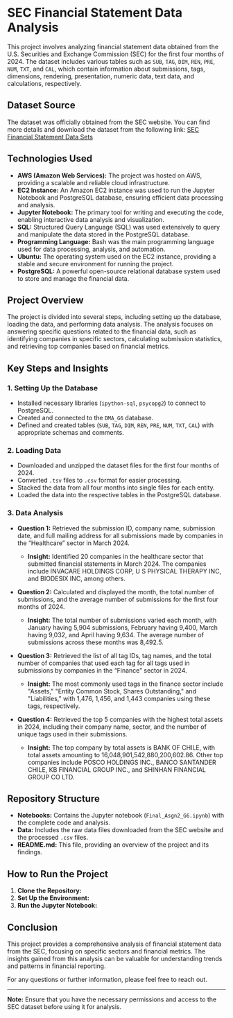 # SEC Financial Statement Data Analysis

This project involves analyzing financial statement data obtained from the U.S. Securities and Exchange Commission (SEC) for the first four months of 2024. The dataset includes various tables such as `SUB`, `TAG`, `DIM`, `REN`, `PRE`, `NUM`, `TXT`, and `CAL`, which contain information about submissions, tags, dimensions, rendering, presentation, numeric data, text data, and calculations, respectively.

## Dataset Source
The dataset was officially obtained from the SEC website. You can find more details and download the dataset from the following link:
[SEC Financial Statement Data Sets](https://www.sec.gov/data-research/sec-markets-data/financial-statement-data-sets)

## Technologies Used
- **AWS (Amazon Web Services):** The project was hosted on AWS, providing a scalable and reliable cloud infrastructure.
- **EC2 Instance:** An Amazon EC2 instance was used to run the Jupyter Notebook and PostgreSQL database, ensuring efficient data processing and analysis.
- **Jupyter Notebook:** The primary tool for writing and executing the code, enabling interactive data analysis and visualization.
- **SQL:** Structured Query Language (SQL) was used extensively to query and manipulate the data stored in the PostgreSQL database.
- **Programming Language:** Bash was the main programming language used for data processing, analysis, and automation.
- **Ubuntu:** The operating system used on the EC2 instance, providing a stable and secure environment for running the project.
- **PostgreSQL:** A powerful open-source relational database system used to store and manage the financial data.

## Project Overview
The project is divided into several steps, including setting up the database, loading the data, and performing data analysis. The analysis focuses on answering specific questions related to the financial data, such as identifying companies in specific sectors, calculating submission statistics, and retrieving top companies based on financial metrics.

## Key Steps and Insights

### 1. **Setting Up the Database**
   - Installed necessary libraries (`ipython-sql`, `psycopg2`) to connect to PostgreSQL.
   - Created and connected to the `DMA_G6` database.
   - Defined and created tables (`SUB`, `TAG`, `DIM`, `REN`, `PRE`, `NUM`, `TXT`, `CAL`) with appropriate schemas and comments.

### 2. **Loading Data**
   - Downloaded and unzipped the dataset files for the first four months of 2024.
   - Converted `.tsv` files to `.csv` format for easier processing.
   - Stacked the data from all four months into single files for each entity.
   - Loaded the data into the respective tables in the PostgreSQL database.

### 3. **Data Analysis**
   - **Question 1:** Retrieved the submission ID, company name, submission date, and full mailing address for all submissions made by companies in the “Healthcare” sector in March 2024.
     - **Insight:** Identified 20 companies in the healthcare sector that submitted financial statements in March 2024. The companies include INVACARE HOLDINGS CORP, U S PHYSICAL THERAPY INC, and BIODESIX INC, among others.

   - **Question 2:** Calculated and displayed the month, the total number of submissions, and the average number of submissions for the first four months of 2024.
     - **Insight:** The total number of submissions varied each month, with January having 5,904 submissions, February having 9,400, March having 9,032, and April having 9,634. The average number of submissions across these months was 8,492.5.

   - **Question 3:** Retrieved the list of all tag IDs, tag names, and the total number of companies that used each tag for all tags used in submissions by companies in the “Finance” sector in 2024.
     - **Insight:** The most commonly used tags in the finance sector include "Assets," "Entity Common Stock, Shares Outstanding," and "Liabilities," with 1,476, 1,456, and 1,443 companies using these tags, respectively.

   - **Question 4:** Retrieved the top 5 companies with the highest total assets in 2024, including their company name, sector, and the number of unique tags used in their submissions.
     - **Insight:** The top company by total assets is BANK OF CHILE, with total assets amounting to 16,048,901,542,880,200,602.86. Other top companies include POSCO HOLDINGS INC., BANCO SANTANDER CHILE, KB FINANCIAL GROUP INC., and SHINHAN FINANCIAL GROUP CO LTD.

## Repository Structure
- **Notebooks:** Contains the Jupyter notebook (`Final_Asgn2_G6.ipynb`) with the complete code and analysis.
- **Data:** Includes the raw data files downloaded from the SEC website and the processed `.csv` files.
- **README.md:** This file, providing an overview of the project and its findings.

## How to Run the Project
1. **Clone the Repository:**
2. **Set Up the Environment:**
3. **Run the Jupyter Notebook:**

## Conclusion
This project provides a comprehensive analysis of financial statement data from the SEC, focusing on specific sectors and financial metrics. The insights gained from this analysis can be valuable for understanding trends and patterns in financial reporting.

For any questions or further information, please feel free to reach out.

---

**Note:** Ensure that you have the necessary permissions and access to the SEC dataset before using it for analysis.

